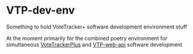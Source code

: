 # VTP-dev-env
Something to hold VoteTracker+ software development environment stuff

At the moment primarily for the combined poetry environment for simultaneous [VoteTrackerPlus](https://github.com/TrustTheVote-Project/VoteTrackerPlus) and [VTP-web-api](https://github.com/TrustTheVote-Project/VTP-web-api) software development

